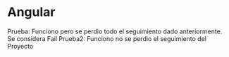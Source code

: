# Angular
Prueba: Funciono pero se perdio todo el seguimiento dado anteriormente. Se considera Fail
Prueba2: Funciono no se perdio el seguimiento del Proyecto